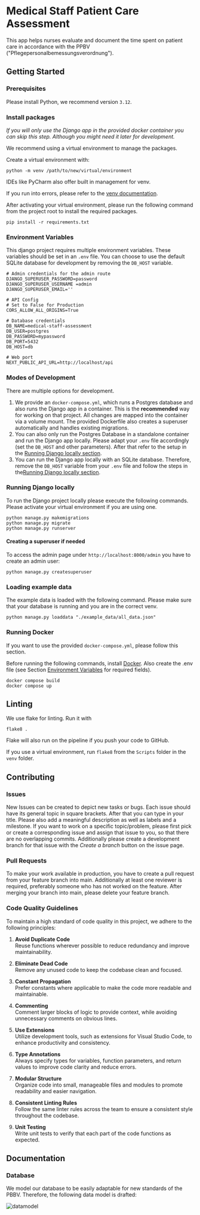# Medical Staff Patient Care Assessment
This app helps nurses evaluate and document the time spent on patient care in accordance with the PPBV ("Pflegepersonalbemessungsverordnung").

## Getting Started

### Prerequisites
Please install Python, we recommend version `3.12`.

### Install packages

_If you will only use the Django app in the provided docker container you can skip this step. Although you might need it later for development._

We recommend using a virtual environment to manage the packages. 

Create a virtual environment with:

```shell
python -m venv /path/to/new/virtual/environment
```

IDEs like PyCharm also offer built in management for venv.

If you run into errors, please refer to the [venv documentation](https://docs.python.org/3/library/venv.html).

After activating your virtual environment, please run the following command from the project root to install the required packages.

```shell
pip install -r requirements.txt
```

### Environment Variables

This django project requires multiple environment variables. These variables should be set in an `.env` file. You can choose to use the default SQLite database for development by removing the `DB_HOST` variable.


```dosini
# Admin credentials for the admin route
DJANGO_SUPERUSER_PASSWORD=password
DJANGO_SUPERUSER_USERNAME =admin
DJANGO_SUPERUSER_EMAIL=''

# API Config
# Set to False for Production
CORS_ALLOW_ALL_ORIGINS=True

# Database credentials
DB_NAME=medical-staff-assessment
DB_USER=postgres
DB_PASSWORD=mypassword
DB_PORT=5432
DB_HOST=db

# Web port
NEXT_PUBLIC_API_URL=http://localhost/api
```

### Modes of Development

There are multiple options for development. 

1. We provide an `docker-compose.yml`, which runs a Postgres database and also runs the Django app in a container. This is the **recommended** way for working on that project. All changes are mapped into the container via a volume mount. The provided Dockerfile also creates a superuser automatically and handles existing migrations.
2. You can also only run the Postgres Database in a standalone container and run the Django app locally. Please adapt your `.env` file accordingly (set the `DB_HOST` and other parameters). After that refer to the setup in the [Running Django locally section](#running-django-locally). 
3. You can run the Django app locally with an SQLite database. Therefore, remove the `DB_HOST` variable from your `.env` file and follow the steps in the[Running Django locally section](#running-django-locally).


### Running Django locally

To run the Django project locally please execute the following commands. Please activate your virtual environment if you are using one.

```shell
python manage.py makemigrations
python manage.py migrate
python manage.py runserver
```

#### Creating a superuser if needed

To access the admin page under `http://localhost:8000/admin` you have to create an admin user:

```shell
python manage.py createsuperuser
```

### Loading example data

The example data is loaded with the following command. Please make sure that your database is running and you are in the correct venv.

```shell
python manage.py loaddata "./example_data/all_data.json"
```


### Running Docker
If you want to use the provided `docker-compose.yml`, please follow this section.

Before running the following commands, install [Docker](https://www.docker.com/).
Also create the .env file (see Section [Environment Variables](#environment-variables) for required fields).

```shell
docker compose build
docker compose up
```

## Linting

We use flake for linting. Run it with

```shell
flake8 .
```

Flake will also run on the pipeline if you push your code to GitHub.

If you use a virtual environment, run `flake8` from the `Scripts` folder in the `venv` folder.

## Contributing

### Issues

New Issues can be created to depict new tasks or bugs. Each issue should have its general topic in square brackets. After that you can type in your title. Please also add a meaningful description as well as labels and a milestone.
If you want to work on a specific topic/problem, please first pick or create a corresponding issue and assign that issue to you, so that there are no overlapping commits. Additionally please create a development branch for that issue with the _Create a branch_ button on the issue page.

### Pull Requests

To make your work available in production, you have to create a pull request from your feature branch into main. Additionally at least one reviewer is required, preferably someone who has not worked on the feature.
After merging your branch into main, please delete your feature branch.

### Code Quality Guidelines

To maintain a high standard of code quality in this project, we adhere to the following principles:

1. **Avoid Duplicate Code**  
   Reuse functions wherever possible to reduce redundancy and improve maintainability.

2. **Eliminate Dead Code**  
   Remove any unused code to keep the codebase clean and focused.

3. **Constant Propagation**  
   Prefer constants where applicable to make the code more readable and maintainable.

4. **Commenting**  
   Comment larger blocks of logic to provide context, while avoiding unnecessary comments on obvious lines.

5. **Use Extensions**  
   Utilize development tools, such as extensions for Visual Studio Code, to enhance productivity and consistency.

6. **Type Annotations**  
   Always specify types for variables, function parameters, and return values to improve code clarity and reduce errors.

7. **Modular Structure**  
   Organize code into small, manageable files and modules to promote readability and easier navigation.

8. **Consistent Linting Rules**  
   Follow the same linter rules across the team to ensure a consistent style throughout the codebase.

9. **Unit Testing**  
   Write unit tests to verify that each part of the code functions as expected.


## Documentation

### Database

We model our database to be easily adaptable for new standards of the PBBV. Therefore, the following data model is drafted:

![datamodel](../documentation/media/DB-Model-PBBV-13-11-2024.svg)
